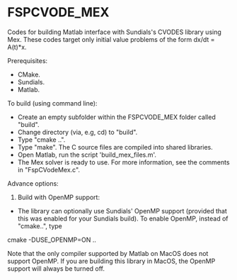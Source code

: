 # FSPCVODE_MEX

Codes for building Matlab interface with Sundials's CVODES library using Mex. These codes target only initial value problems of the form dx/dt = A(t)*x.

Prerequisites:
- CMake.
- Sundials.
- Matlab.

To build (using command line):
- Create an empty subfolder within the FSPCVODE_MEX folder called "build". 
- Change directory (via, e.g, cd) to "build".
- Type "cmake ..".
- Type "make". The C source files are compiled into shared libraries.
- Open Matlab, run the script 'build_mex_files.m'.
- The Mex solver is ready to use. For more information, see the comments in "FspCVodeMex.c".

Advance options:
1) Build with OpenMP support:
- The library can optionally use Sundials' OpenMP support (provided that this was enabled for your Sundials build). To enable OpenMP, instead of "cmake..", type

cmake -DUSE_OPENMP=ON ..

Note that the only compiler supported by Matlab on MacOS does not support OpenMP. If you are building this library in MacOS, the OpenMP support will always be turned off.
